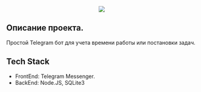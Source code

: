 <p align="center">
  <img src="https://s3.katsuki.digital/logo.png" />
</p>

## Описание проекта.

Простой Telegram бот для учета времени работы или постановки задач.

## Tech Stack

*   FrontEnd: Telegram Messenger.
*   BackEnd: Node.JS, SQLite3